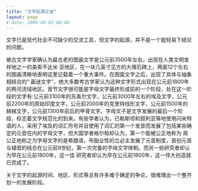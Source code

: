 ```yaml
---
title: "文字起源之迷"
layout: page
# date: 2099-06-02 00:00
---
```


文字已是现代社会不可缺少的交流工具，但文字的起源，并不是一个能轻易下结论的问题。

被古文字学家确认为最古老的图画文字是公元前3500年左右，出现在人类文明发祥地之一的美索不达米
亚地区，在一块几英寸见方的大理石碑上，两面12个左右的图画清晰地表明这里记载着一个重大事件。在图面文字之后，出现了具体与抽象相结合的“
画谜文字”，绝大多数考古学家认为这种文字形式出现在公元前1800年的两河流域地区。音节文字很可能是字母文字最终形成前的一个阶段，处在这一阶段的文字有:公元前3100年的苏美尔文字，公元前3000年左右的埃及文字，公元前2200年的原始印度文字，公元前2000年的克里特线形文字，公元前1500年的赫梯文字，公元前1300年前后的甲骨文字。字母文子是文字发展的最后一个阶段，标志着文字规范化的到来。有些学者认为，已勒斯坦和叙利亚等地使用闪米特语的人，采用了埃及的词汇符号并且使用了词汇的第一个发音而发展了包括某些确定的元音在内的字母文字，但大国学者格尔帕却认为，第一个能被公正地称为
政公正地称之为字母文字的是希腊语，布脂业性的立必主发展了元音制度，首创元首与辅音的结合在公元前9世纪，第一次完备的字母文字体制。而另一些研究者却认为早在公元前1800年，这一佳
研究者却认为早在公元前1800年，这一伟大创造就已完成了。

关于文字的起源时间、地区、形式等总有许多难于确定的争论，很难理出一个整齐划一的发展阶段。

